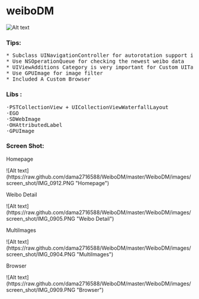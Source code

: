 weiboDM
=======

![Alt text](https://raw.github.com/dama2716588/WeiboDM/master/icon57.png "Logo")

### Tips:

<pre>
* Subclass UINavigationController for autorotation support in iOS 6
* Use NSOperationQueue for checking the newest weibo data
* UIViewAdditions Category is very important for Custom UITableViewCell
* Use GPUImage for image filter
* Included A Custom Browser
</pre>

### Libs :

<pre>
·PSTCollectionView + UICollectionViewWaterfallLayout
·EGO
·SDWebImage
·OHAttributedLabel
·GPUImage
</pre>

### Screen Shot:
<p> Homepage </p>
![Alt text](https://raw.github.com/dama2716588/WeiboDM/master/WeiboDM/images/screen_shot/IMG_0912.PNG "Homepage")
<p>Weibo Detail</p>
![Alt text](https://raw.github.com/dama2716588/WeiboDM/master/WeiboDM/images/screen_shot/IMG_0905.PNG "Weibo Detail")
<p>MultiImages</p>
![Alt text](https://raw.github.com/dama2716588/WeiboDM/master/WeiboDM/images/screen_shot/IMG_0904.PNG "MultiImages")
<p>Browser</p>
![Alt text](https://raw.github.com/dama2716588/WeiboDM/master/WeiboDM/images/screen_shot/IMG_0909.PNG "Browser")


